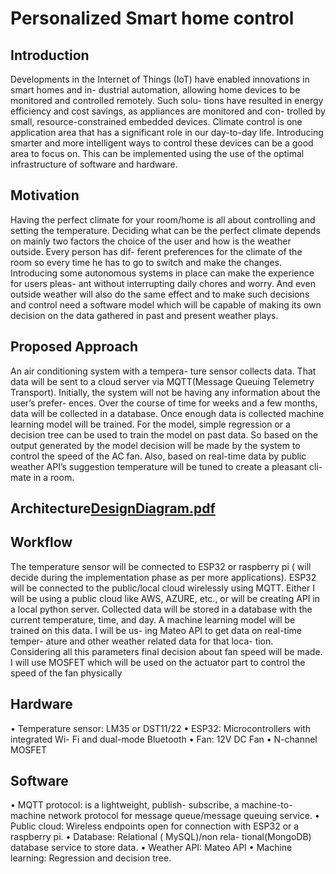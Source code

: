 # Personalized Smart home control

## Introduction
Developments in the Internet of Things (IoT) have enabled innovations in smart homes and in- dustrial automation, allowing home devices to be monitored and controlled remotely. Such solu- tions have resulted in energy efficiency and cost savings, as appliances are monitored and con- trolled by small, resource-constrained embedded devices. Climate control is one application area that has a significant role in our day-to-day life. Introducing smarter and more intelligent ways to control these devices can be a good area to focus on. This can be implemented using the use of the optimal infrastructure of software and hardware.


## Motivation
Having the perfect climate for your room/home is all about controlling and setting the temperature. Deciding what can be the perfect climate depends on mainly two factors the choice of the user and how is the weather outside. Every person has dif- ferent preferences for the climate of the room so every time he has to go to switch and make the changes. Introducing some autonomous systems in place can make the experience for users pleas- ant without interrupting daily chores and worry. And even outside weather will also do the same effect and to make such decisions and control need a software model which will be capable of making its own decision on the data gathered in past and present weather plays.


## Proposed Approach
An air conditioning system with a tempera- ture sensor collects data. That data will be sent to a cloud server via MQTT(Message Queuing Telemetry Transport). Initially, the system will not be having any information about the user’s prefer- ences. Over the course of time for weeks and a few months, data will be collected in a database. Once enough data is collected machine learning model will be trained. For the model, simple regression or a decision tree can be used to train the model on past data. So based on the output generated by the model decision will be made by the system to control the speed of the AC fan. Also, based on real-time data by public weather API’s suggestion temperature will be tuned to create a pleasant cli- mate in a room.

## Architecture[DesignDiagram.pdf](https://github.com/dodmiseshubham/Smart-Home-Control/files/11327637/DesignDiagram.pdf)

## Workflow
The temperature sensor will be connected to ESP32 or raspberry pi ( will decide during the implementation phase as per more applications). ESP32 will be connected to the public/local cloud wirelessly using MQTT. Either I will be using a public cloud like AWS, AZURE, etc., or will be creating API in a local python server. Collected data will be stored in a database with the current temperature, time, and day. A machine learning model will be trained on this data. I will be us- ing Mateo API to get data on real-time temper- ature and other weather related data for that loca- tion. Considering all this parameters final decision about fan speed will be made. I will use MOSFET which will be used on the actuator part to control the speed of the fan physically

## Hardware
• Temperature sensor: LM35 or DST11/22
• ESP32: Microcontrollers with integrated Wi- Fi and dual-mode Bluetooth
• Fan: 12V DC Fan
• N-channel MOSFET

## Software
• MQTT protocol: is a lightweight, publish- subscribe, a machine-to-machine network protocol for message queue/message queuing service.
• Public cloud: Wireless endpoints open for connection with ESP32 or a raspberry pi.
• Database: Relational ( MySQL)/non rela- tional(MongoDB) database service to store data.
• Weather API: Mateo API
• Machine learning: Regression and decision
tree.


